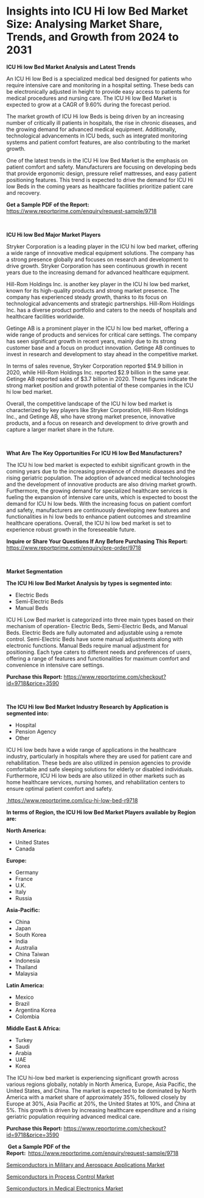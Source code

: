 <p><h1>Insights into ICU Hi low Bed Market Size: Analysing Market Share, Trends, and Growth from 2024 to 2031</h1></p><p><strong>ICU Hi low Bed Market Analysis and Latest Trends</strong></p>
<p><p>An ICU Hi low Bed is a specialized medical bed designed for patients who require intensive care and monitoring in a hospital setting. These beds can be electronically adjusted in height to provide easy access to patients for medical procedures and nursing care. The ICU Hi low Bed Market is expected to grow at a CAGR of 9.60% during the forecast period.</p><p>The market growth of ICU Hi low Beds is being driven by an increasing number of critically ill patients in hospitals, the rise in chronic diseases, and the growing demand for advanced medical equipment. Additionally, technological advancements in ICU beds, such as integrated monitoring systems and patient comfort features, are also contributing to the market growth.</p><p>One of the latest trends in the ICU Hi low Bed Market is the emphasis on patient comfort and safety. Manufacturers are focusing on developing beds that provide ergonomic design, pressure relief mattresses, and easy patient positioning features. This trend is expected to drive the demand for ICU Hi low Beds in the coming years as healthcare facilities prioritize patient care and recovery.</p></p>
<p><strong>Get a Sample PDF of the Report:&nbsp;</strong> <a href="https://www.reportprime.com/enquiry/request-sample/9718">https://www.reportprime.com/enquiry/request-sample/9718</a></p>
<p>&nbsp;</p>
<p><strong>ICU Hi low Bed Major Market Players</strong></p>
<p><p>Stryker Corporation is a leading player in the ICU hi low bed market, offering a wide range of innovative medical equipment solutions. The company has a strong presence globally and focuses on research and development to drive growth. Stryker Corporation has seen continuous growth in recent years due to the increasing demand for advanced healthcare equipment.</p><p>Hill-Rom Holdings Inc. is another key player in the ICU hi low bed market, known for its high-quality products and strong market presence. The company has experienced steady growth, thanks to its focus on technological advancements and strategic partnerships. Hill-Rom Holdings Inc. has a diverse product portfolio and caters to the needs of hospitals and healthcare facilities worldwide.</p><p>Getinge AB is a prominent player in the ICU hi low bed market, offering a wide range of products and services for critical care settings. The company has seen significant growth in recent years, mainly due to its strong customer base and a focus on product innovation. Getinge AB continues to invest in research and development to stay ahead in the competitive market.</p><p>In terms of sales revenue, Stryker Corporation reported $14.9 billion in 2020, while Hill-Rom Holdings Inc. reported $2.9 billion in the same year. Getinge AB reported sales of $3.7 billion in 2020. These figures indicate the strong market position and growth potential of these companies in the ICU hi low bed market.</p><p>Overall, the competitive landscape of the ICU hi low bed market is characterized by key players like Stryker Corporation, Hill-Rom Holdings Inc., and Getinge AB, who have strong market presence, innovative products, and a focus on research and development to drive growth and capture a larger market share in the future.</p></p>
<p>&nbsp;</p>
<p><strong>What Are The Key Opportunities For ICU Hi low Bed Manufacturers?</strong></p>
<p><p>The ICU hi low bed market is expected to exhibit significant growth in the coming years due to the increasing prevalence of chronic diseases and the rising geriatric population. The adoption of advanced medical technologies and the development of innovative products are also driving market growth. Furthermore, the growing demand for specialized healthcare services is fueling the expansion of intensive care units, which is expected to boost the demand for ICU hi low beds. With the increasing focus on patient comfort and safety, manufacturers are continuously developing new features and functionalities in hi low beds to enhance patient outcomes and streamline healthcare operations. Overall, the ICU hi low bed market is set to experience robust growth in the foreseeable future.</p></p>
<p><strong>Inquire or Share Your Questions If Any Before Purchasing This Report:</strong> <a href="https://www.reportprime.com/enquiry/pre-order/9718">https://www.reportprime.com/enquiry/pre-order/9718</a></p>
<p>&nbsp;</p>
<p><strong>Market Segmentation</strong></p>
<p><strong>The ICU Hi low Bed Market Analysis by types is segmented into:</strong></p>
<p><ul><li>Electric Beds</li><li>Semi-Electric Beds</li><li>Manual Beds</li></ul></p>
<p><p>ICU Hi Low Bed market is categorized into three main types based on their mechanism of operation- Electric Beds, Semi-Electric Beds, and Manual Beds. Electric Beds are fully automated and adjustable using a remote control. Semi-Electric Beds have some manual adjustments along with electronic functions. Manual Beds require manual adjustment for positioning. Each type caters to different needs and preferences of users, offering a range of features and functionalities for maximum comfort and convenience in intensive care settings.</p></p>
<p><strong>Purchase this Report:&nbsp;</strong><a href="https://www.reportprime.com/checkout?id=9718&price=3590">https://www.reportprime.com/checkout?id=9718&price=3590</a></p>
<p>&nbsp;</p>
<p><strong>The ICU Hi low Bed Market Industry Research by Application is segmented into:</strong></p>
<p><ul><li>Hospital</li><li>Pension Agency</li><li>Other</li></ul></p>
<p><p>ICU Hi low beds have a wide range of applications in the healthcare industry, particularly in hospitals where they are used for patient care and rehabilitation. These beds are also utilized in pension agencies to provide comfortable and safe sleeping solutions for elderly or disabled individuals. Furthermore, ICU Hi low beds are also utilized in other markets such as home healthcare services, nursing homes, and rehabilitation centers to ensure optimal patient comfort and safety.</p></p>
<p><a href="https://www.reportprime.com/icu-hi-low-bed-r9718">&nbsp;https://www.reportprime.com/icu-hi-low-bed-r9718</a></p>
<p><strong>In terms of Region, the ICU Hi low Bed Market Players available by Region are:</strong></p>
<p>
    <p> <strong> North America: </strong>
        <ul>
            <li>United States</li>
            <li>Canada</li>
        </ul>
        </p> 
    <p> <strong> Europe: </strong>
        <ul>
            <li>Germany</li>
            <li>France</li>
            <li>U.K.</li>
            <li>Italy</li>
            <li>Russia</li>
        </ul>
        </p> 
    <p> <strong> Asia-Pacific: </strong>
        <ul>
            <li>China</li>
            <li>Japan</li>
            <li>South Korea</li>
            <li>India</li>
            <li>Australia</li>
            <li>China Taiwan</li>
            <li>Indonesia</li>
            <li>Thailand</li>
            <li>Malaysia</li>
        </ul>
        </p> 
    <p> <strong> Latin America: </strong>
        <ul>
            <li>Mexico</li>
            <li>Brazil</li>
            <li>Argentina Korea</li>
            <li>Colombia</li>
        </ul>
        </p> 
    <p> <strong> Middle East & Africa: </strong>
        <ul>
            <li>Turkey</li>
            <li>Saudi</li>
            <li>Arabia</li>
            <li>UAE</li>
            <li>Korea</li>
        </ul>
    </p>
    </p>
<p><p>The ICU hi-low bed market is experiencing significant growth across various regions globally, notably in North America, Europe, Asia Pacific, the United States, and China. The market is expected to be dominated by North America with a market share of approximately 35%, followed closely by Europe at 30%, Asia Pacific at 20%, the United States at 10%, and China at 5%. This growth is driven by increasing healthcare expenditure and a rising geriatric population requiring advanced medical care.</p></p>
<p><strong>Purchase this Report: </strong><a href="https://www.reportprime.com/checkout?id=9718&price=3590">https://www.reportprime.com/checkout?id=9718&price=3590</a></p>
<p>&nbsp;<strong>Get a Sample PDF of the Report:&nbsp;&nbsp;</strong><a href="https://www.reportprime.com/enquiry/request-sample/9718">https://www.reportprime.com/enquiry/request-sample/9718</a></p>
<p><strong></strong></p>
<p><p><a href="https://view.publitas.com/reportprime-1/semiconductors-in-military-and-aerospace-applications-market-size-growth-and-industry-analysis-by-market-segmentation-and-regional-insights-and-forecast-to-2031/">Semiconductors in Military and Aerospace Applications Market</a></p><p><a href="https://view.publitas.com/reportprime-1/semiconductors-in-process-control-industry-analysis-report-its-market-size-growing-with-a-cagr-of-5-2-by-applications-types-and-region-forecasted-for-period-from-2024-to-2031/">Semiconductors in Process Control Market</a></p><p><a href="https://view.publitas.com/reportprime-1/navigating-the-global-semiconductors-in-medical-electronics-market-landscape-trends-forecasts-and-impact-analysis-2024-2031-covered-in-115-pages/">Semiconductors in Medical Electronics Market</a></p></p>